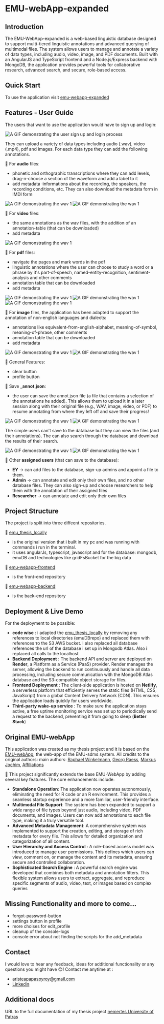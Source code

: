 # EMU-webApp-expanded

## Introduction
The EMU-WebApp-expanded is a web-based linguistic database designed to support multi-tiered linguistic annotations and advanced querying of multimodal files. The system allows users to manage and annotate a variety of data types, including audio, video, image, and PDF documents. Built with an AngularJS and TypeScript frontend and a Node.js/Express backend with MongoDB, the application provides powerful tools for collaborative research, advanced search, and secure, role-based access.


## Quick Start
To use the application visit [emu-webapp-expanded](https://emu-webapp-frontend.netlify.app/#!/login)


## Features - User Guide
The users that want to use the application would have to sign up and login:

![A GIF demonstrating the user sign up and login process](assets/signUp_as_aSimpleUser.gif)


They can upload a variety of data types including audio (.wav), video (.mp4), pdf and images. For each data type they can add the following annotations.

🔷 For **audio** files: 
* phonetic and orthographic transcriptions where they can add levels, drag-n-choose a section of the waveform and add a label to it
* add metadata ·informations about the recording, the speakers, the recording conditions, etc. They can also download the metadata form in IMDI form

![A GIF demonstrating the wav 1](assets/simple_user_wav1.gif)
![A GIF demonstrating the wav 1](assets/simple_user_wav2.gif)


🔷 For **video** files:
* the same annotations as the wav files, with the addition of an annotation-table (that can be downloaded)
* add metadata

![A GIF demonstrating the wav 1](assets/simpleUser_video1.gif)


🔷 For **pdf** files:
* navigate the pages and mark words in the pdf
* linguistic annotations where the user can choose to study a word or a phrase by it's part-of-speech, named-entity-recognition, sentiment-analysis and other comments
* annotation table that can be downloaded
* add metadata

![A GIF demonstrating the wav 1](assets/simpleUser_pdf1.gif)
![A GIF demonstrating the wav 1](assets/simpleUser_pdf2.gif)
![A GIF demonstrating the wav 1](assets/simpleUser_pdf3.gif)


🔷 For **image** files, the application has been adapted to support the annotation of non-english languages and dialects:
* annotations like equivalent-from-english-alphabet, meaning-of-symbol, meaning-of-phrase, other comments
* annotation table that can be downloaded 
* add metadata

![A GIF demonstrating the wav 1](assets/simpleUser_image1.gif)
![A GIF demonstrating the wav 1](assets/simpleUser_image2.gif)


🔷 General Features:
* clear button
* profile button


🔷 Save **_annot.json**:
* the user can save the annot.json file (a file that contains a selection of the annotations he added). This allows them to upload it in a later session along with their original file (e.g., WAV, image, video, or PDF) to resume annotating from where they left off and save their progress!

![A GIF demonstrating the wav 1](assets/simpleUser_saveAnnot1.gif)
![A GIF demonstrating the wav 1](assets/simpleUser_saveAnnot2.gif)


The simple users can't save to the database but they can view the files (and their annotations). The can also search through the database and download the results of their search.

![A GIF demonstrating the wav 1](assets/simpleUser_simpleUser_db1.gif)
![A GIF demonstrating the wav 1](assets/simpleUser_simpleUser_db2.gif)


🔷 Other **assigned users** (that can save to the database):
* **EY** -> can add files to the database, sign-up admins and appoint a file to them. 
* **Admin** -> can annotate and edit only their own files, and no other database files. They can also sign-up and choose researchers to help them with the annotation of their assigned files
* **Researcher** -> can annotate and edit only their own files


## Project Structure
The project is split into three diffeent repositories. 

🔷 [emu_thesis_locally](https://github.com/aristeap/emu_thesis_locally.git)
* is the original version that i built in my pc and was running with commands i run in the terminal. 
* it uses angularJs, typescript, javascript and for the database: mongodb, emuDB and technologies like gridFsBucket for the big data 

🔷 [emu-webapp-frontend](https://github.com/aristeap/emu-webapp-frontend.git)
* is the front-end repository

🔷 [emu-webapp-backend](https://github.com/aristeap/emu-webapp-backend.git)
* is the back-end repository


## Deployment & Live Demo
For the deployment to be possible:
* **code wise** : i adapted the [emu_thesis_locally](https://github.com/aristeap/emu_thesis_locally.git) by removing any references to local directories (emuDBrepo) and replaced them with references το the S3 AWS bucket. I also replaced all database references the url of the database i set up in Mongodb Atlas. Also i replaced all calls to the localhost
* **Backend Deployment** : The backend API and server are deployed on **Render**, a Platform as a Service (PaaS) provider. Render manages the server, allowing the backend to run continuously and handle all data processing, including secure communication with the MongoDB Atlas database and the S3-compatible object storage for files.
* **Frontend Deployment** : The client-side application is hosted on **Netlify**, a serverless platform that efficiently serves the static files (HTML, CSS, JavaScript) from a global Content Delivery Network (CDN). This ensures the application loads quickly for users worldwide.
* **Third-party wake-up service** : To make sure the application stays active, a free uptime monitoring service was set up to periodically send a request to the backend, preventing it from going to sleep (**Better Stack**) 




## Original EMU-webApp 
This application was created as my thesis project and it is based on the [EMU-webApp](https://github.com/IPS-LMU/EMU-webApp.git), the web-app of the EMU-sdms system. All credits to the original authors: 
main  authors: [Raphael Winkelmann](https://github.com/raphywink), [Georg Raess](https://github.com/georgraess), [Markus Jochim](https://github.com/MJochim), [Affiliations](https://www.en.phonetik.uni-muenchen.de/index.html)

🔷 This project significantly extends the base EMU-WebApp by adding several key features. The core enhancements include:
* **Standalone Operation**: The application now operates autonomously, eliminating the need for R code or an R environment. This provides a seamless startup experience and a more familiar, user-friendly interface.
* **Multimodal File Support**: The system has been expanded to support a wide range of file types beyond just audio, including video, PDF documents, and images. Users can now add annotations to each file type, making it a truly versatile tool.
* **Advanced Metadata Management**: A comprehensive system was implemented to support the creation, editing, and storage of rich metadata for every file. This allows for detailed organization and categorization of all content.
* **User Hierarchy and Access Control** : A role-based access model was introduced to manage user permissions. This defines which users can view, comment on, or manage the content and its metadata, ensuring secure and controlled collaboration.
* **Sophisticated Search Engine** : A powerful search engine was developed that combines both metadata and annotation filters. This flexible system allows users to extract, aggregate, and reproduce specific segments of audio, video, text, or images based on complex queries


## Missing Functionality and more to come...
* forgot-password-button
* settings button in profile 
* more choises for edit_profile
* cleanup of the console-logs
* console error about not finding the scripts for the add_metadata


## Contact
I would love to hear any feedback, ideas for additional functionality or any questions you might have 😊! Contact me anytime at : 
* [aristeapapaspyroy@gmail.com](mailto:aristeapapaspyroy@gmail.com)
* [Linkedin](https://www.linkedin.com/in/aristea-papaspyrou-8277a02a0/)


## Additional docs
URL to the full documentation of my thesis project [nemertes University of Patras](https://nemertes.library.upatras.gr/items/56d191eb-10c4-4883-b069-4e5bc023bec2)
